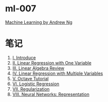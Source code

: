ml-007
====

[Machine Learning by Andrew Ng](https://class.coursera.org/ml-007)

# 笔记

1. [Ⅰ. Introduce](https://app.yinxiang.com/shard/s17/sh/f11d8377-0644-4e96-9122-a2b8900c62b9/a631a44f333f2aca01c1b38a1aa340ea)
2. [Ⅱ. Linear Regression with One Variable](https://app.yinxiang.com/shard/s17/sh/8eae1bf8-accd-44f7-8ec0-6212ee79848e/edbd53956c93d4b4fd925c91c229f789)
3. [Ⅲ. Linear Algebra Review](https://app.yinxiang.com/shard/s17/sh/c8b698de-c13e-4a99-ba58-87a1f65f94e6/b44f04901fa09bcebb5642c133106e51)
4. [Ⅳ. Linear Regression with Multiple Variables](https://app.yinxiang.com/shard/s17/sh/697bfbf0-8545-43da-bf22-6184fcb596b1/c77c8213626ab8f4bf52e8a9d62fbddd)
5. [Ⅴ. Octave Tutorial](https://app.yinxiang.com/shard/s17/sh/4060ebc6-8cb7-4aeb-8043-3a1d5f5f8e38/be55b8a0d09a15c98134082cdd1d078b)
6. [VI. Logistic Regression](https://app.yinxiang.com/shard/s17/sh/581d7773-1c21-4fbd-bed2-0dd104b0d1f8/091becc4e6e98a0c8a849091c51244c0)
7. [VII. Regularization](https://app.yinxiang.com/shard/s17/sh/86f1b680-b89f-4f2b-a5ca-2fe522b583b0/285e36b16577c95f04f4b141a9e4c225)
8. [Ⅷ. Neural Networks: Representation](https://app.yinxiang.com/shard/s17/sh/4d078a47-c307-49c0-bae9-c236a6ce9df7/cfc1a8f4b61de586dd604caef8a2847f)
